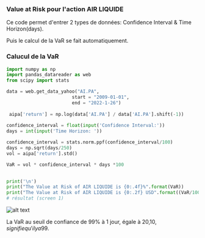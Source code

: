 
### Value at Risk pour l'action AIR LIQUIDE

Ce code permet d'entrer 2 types de données: Confidence Interval & Time Horizon(days).

Puis le calcul de la VaR se fait automatiquement.



### Calucul de la VaR

```python 
import numpy as np
import pandas_datareader as web
from scipy import stats

data = web.get_data_yahoo("AI.PA",
                        start = "2009-01-01",
                        end = "2022-1-26")
                        
 aipa['return'] = np.log(data['AI.PA'] / data['AI.PA'].shift(-1))
 
confidence_interval = float(input('Confidence Interval:'))
days = int(input('Time Horizon: '))

confidence_interval = stats.norm.ppf(confidence_interval/100)
days = np.sqrt(days/250)
vol = aipa['return'].std()

VaR = vol * confidence_interval * days *100
               

print('\n')
print("The Value at Risk of AIR LIQUIDE is {0:.4f}%".format(VaR))
print("The Value at Risk of AIR LIQUIDE is {0:.2f} USD".format((VaR/100)*1000000/100))
# résultat (screen 1)
```

![alt text](https://i.ibb.co/2NvdGS8/1.png)

La VaR au seuil de confiance de 99% à 1 jour, égale à 20,10$, signifie qu'il y a 99% de chances pour que la pertes associée à la détention de l'action AIR LIQUIDE n'excéde pas 20,10$.


